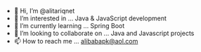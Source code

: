 - 👋 Hi, I’m @alitariqnet
- 👀 I’m interested in ... Java & JavaScript development
- 🌱 I’m currently learning ... Spring Boot
- 💞️ I’m looking to collaborate on ... Java and Javascript projects
- 📫 How to reach me ... alibabapk@aol.com

<!---
alitariqnet/alitariqnet is a ✨ special ✨ repository because its `README.md` (this file) appears on your GitHub profile.
You can click the Preview link to take a look at your changes.
--->
